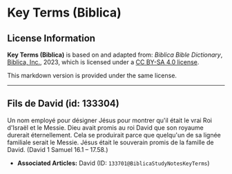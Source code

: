# Key Terms (Biblica)

## License Information

**Key Terms (Biblica)** is based on and adapted from: _Biblica Bible Dictionary_, [Biblica, Inc.](https://www.biblica.com/), 2023, which is licensed under a [CC BY-SA 4.0 license](https://creativecommons.org/licenses/by-sa/4.0/legalcode.en).

This markdown version is provided under the same license.



--------------------------------

## Fils de David (id: 133304)

Un nom employé pour désigner Jésus pour montrer qu'il était le vrai Roi d'Israël et le Messie. Dieu avait promis au roi David que son royaume durerait éternellement. Cela se produirait parce que quelqu'un de sa lignée familiale serait le Messie. Jésus était le souverain promis de la famille de David. (David 1 Samuel 16\.1 – 17\.58\.)

* **Associated Articles:** David (ID: `133701@BiblicaStudyNotesKeyTerms`)

